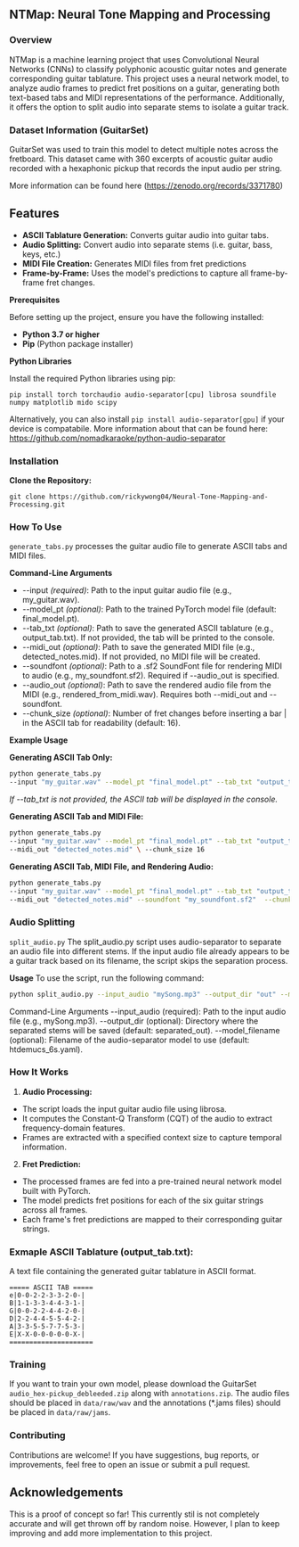 ## NTMap: Neural Tone Mapping and Processing ##

### Overview ###

NTMap is a machine learning project that uses Convolutional Neural Networks (CNNs) to classify polyphonic acoustic guitar notes and generate corresponding guitar tablature. This project uses a neural network model, to analyze audio frames to predict fret positions on a guitar, generating both text-based tabs and MIDI representations of the performance. Additionally, it offers the option to split audio into separate stems to isolate a guitar track.

### Dataset Information (GuitarSet) ###

GuitarSet was used to train this model to detect multiple notes across the fretboard. This dataset came with 360 excerpts of acoustic guitar audio recorded with a hexaphonic pickup that records the input audio per string. 

More information can be found here (https://zenodo.org/records/3371780)


## Features ##

- **ASCII Tablature Generation:** Converts guitar audio into guitar tabs.
- **Audio Splitting:** Convert audio into separate stems (i.e. guitar, bass, keys, etc.) 
- **MIDI File Creation:** Generates MIDI files from fret predictions
- **Frame-by-Frame:** Uses the model's predictions to capture all frame-by-frame fret changes.

**Prerequisites**

Before setting up the project, ensure you have the following installed:

- **Python 3.7 or higher**
- **Pip** (Python package installer)

**Python Libraries**

Install the required Python libraries using pip:

```pip install torch torchaudio audio-separator[cpu] librosa soundfile numpy matplotlib mido scipy ```

Alternatively, you can also install ```pip install audio-separator[gpu]``` if your device is compatabile. More information about that can be found here: https://github.com/nomadkaraoke/python-audio-separator

### Installation ###

**Clone the Repository:**

``` git clone https://github.com/rickywong04/Neural-Tone-Mapping-and-Processing.git ```

### How To Use ###

```generate_tabs.py``` processes the guitar audio file to generate ASCII tabs and MIDI files.

**Command-Line Arguments**

- --input *(required)*: Path to the input guitar audio file (e.g., my\_guitar.wav).
- --model\_pt *(optional)*: Path to the trained PyTorch model file (default: final\_model.pt).
- --tab\_txt *(optional)*: Path to save the generated ASCII tablature (e.g., output\_tab.txt). If not provided, the tab will be printed to the console.
- --midi\_out *(optional)*: Path to save the generated MIDI file (e.g., detected\_notes.mid). If not provided, no MIDI file will be created.
- --soundfont *(optional)*: Path to a .sf2 SoundFont file for rendering MIDI to audio (e.g., my\_soundfont.sf2). Required if --audio\_out is specified.
- --audio\_out *(optional)*: Path to save the rendered audio file from the MIDI (e.g., rendered\_from\_midi.wav). Requires both --midi\_out and --soundfont.
- --chunk\_size *(optional)*: Number of fret changes before inserting a bar | in the ASCII tab for readability (default: 16).

**Example Usage**

**Generating ASCII Tab Only:** 



```bash
python generate_tabs.py 
--input "my_guitar.wav" --model_pt "final_model.pt" --tab_txt "output_tab.txt" --chunk_size 16
```

*If --tab\_txt is not provided, the ASCII tab will be displayed in the console.*

**Generating ASCII Tab and MIDI File:** 

```bash
python generate_tabs.py 
--input "my_guitar.wav" --model_pt "final_model.pt" --tab_txt "output_tab.txt" 
--midi_out "detected_notes.mid" \ --chunk_size 16
```

**Generating ASCII Tab, MIDI File, and Rendering Audio:** 


```bash
python generate_tabs.py 
--input "my_guitar.wav" --model_pt "final_model.pt" --tab_txt "output_tab.txt" 
--midi_out "detected_notes.mid" --soundfont "my_soundfont.sf2"  --chunk_size 16
```
### Audio Splitting ###
```split_audio.py```
The split_audio.py script uses audio-separator to separate an audio file into different stems. If the input audio file already appears to be a guitar track based on its filename, the script skips the separation process.

**Usage**
To use the script, run the following command:


```bash
python split_audio.py --input_audio "mySong.mp3" --output_dir "out" --model_filename "htdemucs_6s.yaml"
```
Command-Line Arguments
--input_audio (required): Path to the input audio file (e.g., mySong.mp3).
--output_dir (optional): Directory where the separated stems will be saved (default: separated_out).
--model_filename (optional): Filename of the audio-separator model to use (default: htdemucs_6s.yaml).

### How It Works ###

1. **Audio Processing:**
- The script loads the input guitar audio file using librosa.
- It computes the Constant-Q Transform (CQT) of the audio to extract frequency-domain features.
- Frames are extracted with a specified context size to capture temporal information.
2. **Fret Prediction:**
- The processed frames are fed into a pre-trained neural network model built with PyTorch.
- The model predicts fret positions for each of the six guitar strings across all frames.
- Each frame's fret predictions are mapped to their corresponding guitar strings.




### Exmaple ASCII Tablature (output\_tab.txt): ###

A text file containing the generated guitar tablature in ASCII format. 


```
===== ASCII TAB =====
e|0-0-2-2-3-3-2-0-|
B|1-1-3-3-4-4-3-1-|
G|0-0-2-2-4-4-2-0-|
D|2-2-4-4-5-5-4-2-|
A|3-3-5-5-7-7-5-3-|
E|X-X-0-0-0-0-0-X-|
=====================
```

### Training ###
If you want to train your own model, please download the GuitarSet ```audio_hex-pickup_debleeded.zip``` along with ```annotations.zip```. The audio files should be placed in ```data/raw/wav``` and the annotations (*.jams files) should be placed in ```data/raw/jams```. 


### Contributing ###

Contributions are welcome! If you have suggestions, bug reports, or improvements, feel free to open an issue or submit a pull request.


## Acknowledgements

This is a proof of concept so far! This currently stil is not completely accurate and will get thrown off by random noise. However, I plan to keep improving and add more implementation to this project.
